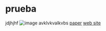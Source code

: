 # prueba
jdjhjhf
![image](https://github.com/user-attachments/assets/fb501256-224a-4870-a4a4-86aab012a947)
avklvkvalkvbs
[paper](https://www.redalyc.org/pdf/2311/231125817009.pdf)
[web site](https://www.carlaperez.org/)
